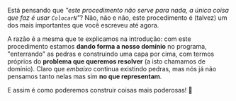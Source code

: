 Está pensando que _"este procedimento não serve para nada, a única coisa que faz é usar `ColocarN`"_? Não, não e não, este procedimento é (talvez) um dos mais importantes que você escreveu até agora.

A razão é a mesma que te explicamos na introdução: com este procedimento estamos **dando forma a nosso domínio** no programa, "enterrando" as pedras e construindo uma capa por cima, com termos próprios do **problema que queremos resolver** (a isto chamamos de domínio). Claro que _embaixo_ continua existindo pedras, mas nós já não pensamos tanto nelas mas sim **no que representam**.

E assim é como poderemos construir coisas mais poderosas! :muscle: